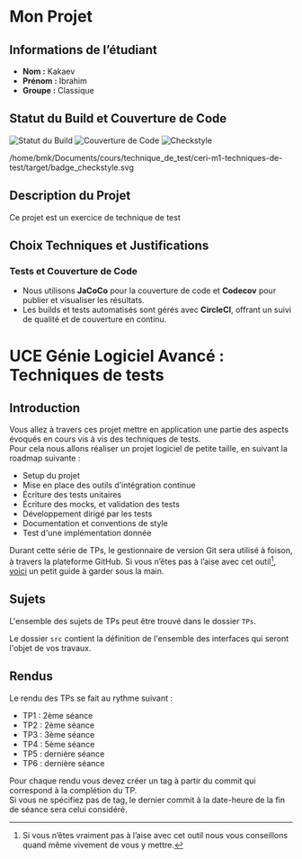# Mon Projet

## Informations de l’étudiant

- **Nom :** Kakaev
- **Prénom :** Ibrahim
- **Groupe :** Classique

## Statut du Build et Couverture de Code

![Statut du Build](https://circleci.com/gh/IbrahimKakaevCERI/ceri-m1-techniques-de-test.svg?style=shield)
![Couverture de Code](https://codecov.io/gh/IbrahimKakaevCERI/ceri-m1-techniques-de-test/branch/master/graph/badge.svg?token=CODECOV_TOKEN)
![Checkstyle](https://github.com/IbrahimKakaevCERI/ceri-m1-techniques-de-test.git/checkstyle/badge_checkstyle.svg)

/home/bmk/Documents/cours/technique_de_test/ceri-m1-techniques-de-test/target/badge_checkstyle.svg

## Description du Projet

Ce projet est un exercice de technique de test

## Choix Techniques et Justifications

### Tests et Couverture de Code
- Nous utilisons **JaCoCo** pour la couverture de code et **Codecov** pour publier et visualiser les résultats.
- Les builds et tests automatisés sont gérés avec **CircleCI**, offrant un suivi de qualité et de couverture en continu.



# UCE Génie Logiciel Avancé : Techniques de tests

## Introduction

Vous allez à travers ces projet mettre en application une partie des aspects évoqués en cours vis à vis des techniques de tests.  
Pour cela nous allons réaliser un projet logiciel de petite taille, en suivant la roadmap suivante : 
- Setup du projet
- Mise en place des outils d’intégration continue
- Écriture des tests unitaires
- Écriture des mocks, et validation des tests
- Développement dirigé par les tests
- Documentation et conventions de style
- Test d'une implémentation donnée

Durant cette série de TPs, le gestionnaire de version Git sera utilisé à foison, à travers la plateforme GitHub. Si vous n’êtes pas à l’aise avec cet outil[^1], [voici](http://rogerdudler.github.io/git-guide/) un petit guide à garder sous la main.

## Sujets

L'ensemble des sujets de TPs peut être trouvé dans le dossier `TPs`.

Le dossier `src` contient la définition de l'ensemble des interfaces qui seront l'objet de vos travaux.

## Rendus

Le rendu des TPs se fait au rythme suivant :

- TP1 : 2ème séance
- TP2 : 2ème séance
- TP3 : 3ème séance
- TP4 : 5ème séance
- TP5 : dernière séance
- TP6 : dernière séance

Pour chaque rendu vous devez créer un tag à partir du commit qui correspond à la complétion du TP.  
Si vous ne spécifiez pas de tag, le dernier commit à la date-heure de la fin de séance sera celui considéré.

[^1]: Si vous n’êtes vraiment pas à l’aise avec cet outil nous vous conseillons quand même vivement de vous y mettre.


[def]: https://img.shields.io/endpoint?url=https://github.com/IbrahimKakaevCERI/ceri-m1-techniques-de-test.git.github.io/badge.json